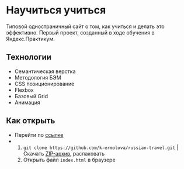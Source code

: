 # Научиться учиться

Типовой одностраничный сайт о том, как учиться и делать это эффективно.
Первый проект, созданный в ходе обучения в Яндекс.Практикум.

## Технологии

- Семантическая верстка
- Методология БЭМ
- CSS позиционирование
- Flexbox
- Базовый Grid
- Анимация

## Как открыть

- Перейти по [ссылке](https://k-ermolova.github.io/how-to-learn/)
- 1. `git clone https://github.com/k-ermolova/russian-travel.git` | Скачать [ZIP-архив](https://github.com/k-ermolova/russian-travel/archive/refs/heads/master.zip), распаковать
  2. Oткрыть файл `index.html` в браузере
